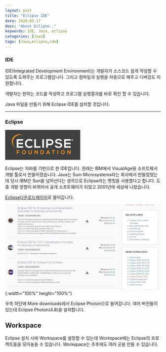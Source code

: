 ```yaml
---
layout: post
title: "Eclipse IDE"
date: 2020-05-17
desc: "About Eclipse.."
keywords: IDE, Java, eclipse
categories: [Java]
tags: [Java,eclipse,ide]
---
```


### IDE

IDE(Integrated Development Environment)는 개발자가 소스코드 쉽게 작성할 수 있도록 도와주는 프로그램입니다. 그리고 컴파일과 실행을 자동으로 해주고 디버깅도 지원합니다. 

개발자는 원하는 코드를 작성하고 프로그램 실행결과를 바로 확인 할 수 있습니다. 

Java 파일을 만들기 위해 Eclipse IDE를 설치할 것입니다. 

---

### Eclipse

![10_eclipse](/static/assets/img/blog/java/01BasicKnowledge/10_eclipse.png)

Eclipse는 자바를 기반으로 한 IDE입니다. 원래는 IBM에서 VisualAge용 소프트웨서 개발 툴로서 만들어졌습니다. Java는 Sum Microsystems라는 회사에서 만들었었는데 당시 IBM은 Sun을 넘어선다는 생각으로 Eclipse라는 명칭을 사용했다고 합니다. 도중 개발 방향이 바뀌어서 공개 소프트웨어가 되었고 2001년에 세상에 나왔습니다.   

[Eclipse다운로드페이지](https://www.eclipse.org/downloads/packages/)로 들어갑니다.

![11_downloadEclipse](/static/assets/img/blog/java/01BasicKnowledge/11_downloadEclipse.png){:width="100%" height="100%"}

우측 하단에 More downloads에서 Eclipse Photon으로 들어갑니다. 여러 버전들이 있는데 Eclipse Photon(4.8)을 설치합니다. 

## Workspace

Eclipse 설치 시에 Workspace를 설정할 수 있는데 Workspace에는 Eclipse의 프로젝트들을 모아놓을 수 있습니다. Workspace는 추후에도 여러 곳을 만들 수 있습니다. 

